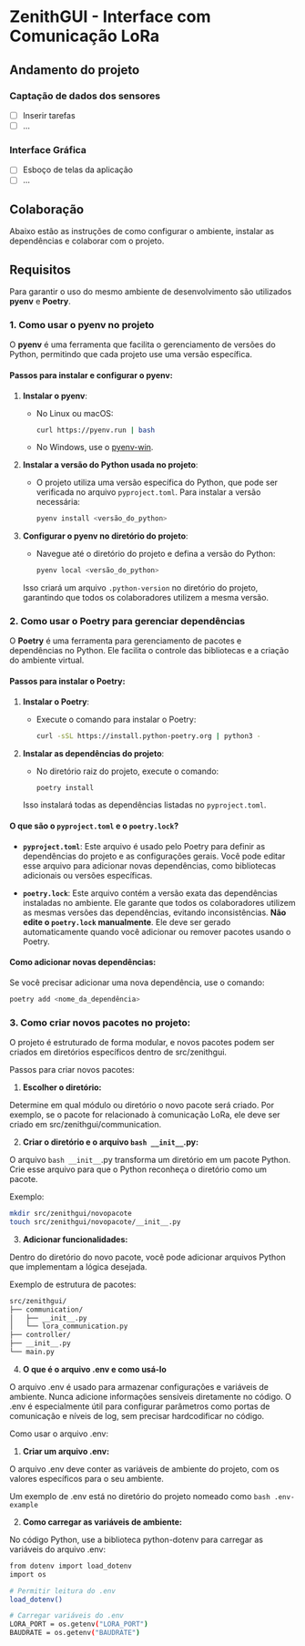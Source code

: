 # ZenithGUI - Interface com Comunicação LoRa

## Andamento do projeto

### Captação de dados dos sensores

- [ ] Inserir tarefas
- [ ] ...

### Interface Gráfica

- [ ] Esboço de telas da aplicação
- [ ] ...

## Colaboração

Abaixo estão as instruções de como configurar o ambiente, instalar as dependências e colaborar com o projeto.

## Requisitos

Para garantir o uso do mesmo ambiente de desenvolvimento são utilizados **pyenv** e **Poetry**.

### 1. Como usar o **pyenv** no projeto

O **pyenv** é uma ferramenta que facilita o gerenciamento de versões do Python, permitindo que cada projeto use uma versão específica.

#### Passos para instalar e configurar o **pyenv**:

1. **Instalar o pyenv**:
   - No Linux ou macOS:
     ```bash
     curl https://pyenv.run | bash
     ```
   - No Windows, use o [pyenv-win](https://github.com/pyenv-win/pyenv-win).

2. **Instalar a versão do Python usada no projeto**:
   - O projeto utiliza uma versão específica do Python, que pode ser verificada no arquivo `pyproject.toml`. Para instalar a versão necessária:
     ```bash
     pyenv install <versão_do_python>
     ```

3. **Configurar o pyenv no diretório do projeto**:
   - Navegue até o diretório do projeto e defina a versão do Python:
     ```bash
     pyenv local <versão_do_python>
     ```
   Isso criará um arquivo `.python-version` no diretório do projeto, garantindo que todos os colaboradores utilizem a mesma versão.

### 2. Como usar o **Poetry** para gerenciar dependências

O **Poetry** é uma ferramenta para gerenciamento de pacotes e dependências no Python. Ele facilita o controle das bibliotecas e a criação do ambiente virtual.

#### Passos para instalar o **Poetry**:

1. **Instalar o Poetry**:
   - Execute o comando para instalar o Poetry:
     ```bash
     curl -sSL https://install.python-poetry.org | python3 -
     ```

2. **Instalar as dependências do projeto**:
   - No diretório raiz do projeto, execute o comando:
     ```bash
     poetry install
     ```
   Isso instalará todas as dependências listadas no `pyproject.toml`.

#### O que são o `pyproject.toml` e o `poetry.lock`?

- **`pyproject.toml`**: Este arquivo é usado pelo Poetry para definir as dependências do projeto e as configurações gerais. Você pode editar esse arquivo para adicionar novas dependências, como bibliotecas adicionais ou versões específicas.
  
- **`poetry.lock`**: Este arquivo contém a versão exata das dependências instaladas no ambiente. Ele garante que todos os colaboradores utilizem as mesmas versões das dependências, evitando inconsistências. **Não edite o `poetry.lock` manualmente**. Ele deve ser gerado automaticamente quando você adicionar ou remover pacotes usando o Poetry.

#### Como adicionar novas dependências:
Se você precisar adicionar uma nova dependência, use o comando:
```bash
poetry add <nome_da_dependência>
```

### 3. Como criar novos pacotes no projeto:

O projeto é estruturado de forma modular, e novos pacotes podem ser criados em diretórios específicos dentro de src/zenithgui.

Passos para criar novos pacotes:

1. **Escolher o diretório:**

Determine em qual módulo ou diretório o novo pacote será criado. Por exemplo, se o pacote for relacionado à comunicação LoRa, ele deve ser criado em src/zenithgui/communication.

2. **Criar o diretório e o arquivo ```bash __init__```.py:**

O arquivo ```bash __init__```.py transforma um diretório em um pacote Python. Crie esse arquivo para que o Python reconheça o diretório como um pacote.

Exemplo:

```bash
mkdir src/zenithgui/novopacote
touch src/zenithgui/novopacote/__init__.py
```

3. **Adicionar funcionalidades:**

Dentro do diretório do novo pacote, você pode adicionar arquivos Python que implementam a lógica desejada.

Exemplo de estrutura de pacotes:

```bash
src/zenithgui/
├── communication/
│   ├── __init__.py
│   └── lora_communication.py
├── controller/
├── __init__.py
└── main.py
```

4. **O que é o arquivo .env e como usá-lo**

O arquivo .env é usado para armazenar configurações e variáveis de ambiente. Nunca adicione informações sensíveis diretamente no código. O .env é especialmente útil para configurar parâmetros como portas de comunicação e níveis de log, sem precisar hardcodificar no código.

Como usar o arquivo .env:

1. **Criar um arquivo .env:**

O arquivo .env deve conter as variáveis de ambiente do projeto, com os valores específicos para o seu ambiente.

Um exemplo de .env está no diretório do projeto nomeado como ```bash .env-example```

2. **Como carregar as variáveis de ambiente:**

No código Python, use a biblioteca python-dotenv para carregar as variáveis do arquivo .env:

```bash
from dotenv import load_dotenv
import os

# Permitir leitura do .env
load_dotenv()

# Carregar variáveis do .env
LORA_PORT = os.getenv("LORA_PORT")
BAUDRATE = os.getenv("BAUDRATE")
```